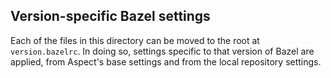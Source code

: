 ## Version-specific Bazel settings

Each of the files in this directory can be moved to the root at `version.bazelrc`. In doing so, settings specific to that version of Bazel are applied, from Aspect's base settings and from the local repository settings.
